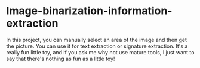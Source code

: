 # Image-binarization-information-extraction
In this project, you can manually select an area of the image and then get the picture. You can use it for text extraction or signature extraction. It's a really fun little toy, and if you ask me why not use mature tools, I just want to say that there's nothing as fun as a little toy!
